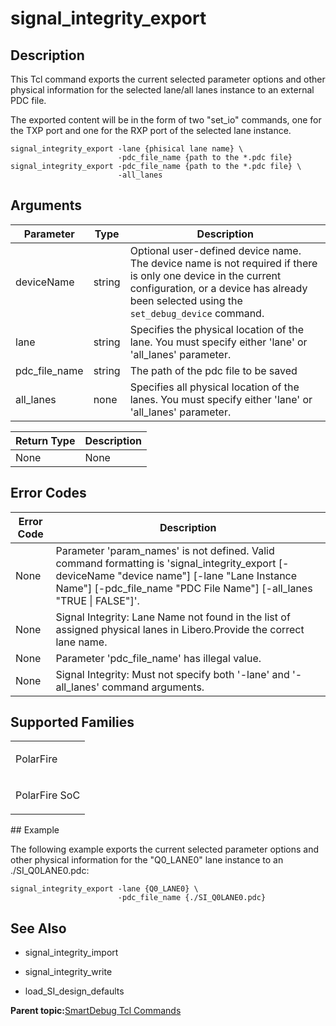 # signal\_integrity\_export

## Description

This Tcl command exports the current selected parameter options and other physical information for the selected lane/all lanes instance to an external PDC file.

The exported content will be in the form of two "set\_io" commands, one for the TXP port and one for the RXP port of the selected lane instance.

```
signal_integrity_export -lane {phisical lane name} \
                        -pdc_file_name {path to the *.pdc file}
signal_integrity_export -pdc_file_name {path to the *.pdc file} \ 
                        -all_lanes
```

## Arguments

|Parameter|Type|Description|
|---------|----|-----------|
|deviceName|string|Optional user-defined device name. The device name is not required if there is only one device in the current configuration, or a device has already been selected using the `set_debug_device` command.|
|lane|string|Specifies the physical location of the lane. ​You must specify either 'lane' or 'all\_lanes' parameter.|
|pdc\_file\_name|string|The path of the pdc file to be saved|
|all\_lanes|none|Specifies all physical location of the lanes. You must specify either 'lane' or 'all\_lanes' parameter.|

|Return Type|Description|
|-----------|-----------|
|None|None|

## Error Codes

|Error Code|Description|
|----------|-----------|
|None|Parameter 'param\_names' is not defined. Valid command formatting is 'signal\_integrity\_export \[-deviceName "device name"\] \[-lane "Lane Instance Name"\] \[-pdc\_file\_name "PDC File Name"\] \[-all\_lanes "TRUE \| FALSE"\]'.|
|None​|Signal Integrity: Lane Name not found in the list of assigned physical lanes in Libero.Provide the correct lane name.|
|None​|Parameter 'pdc\_file\_name' has illegal value.|
|None​|Signal Integrity: Must not specify both '-lane' and '-all\_lanes' command arguments.|

## Supported Families

<table id="GUID-FA9C349C-C3F0-4B5E-AF42-93F6F486281B"><tbody><tr><td>

PolarFire

</td></tr><tr><td>

PolarFire SoC

</td></tr></tbody>
</table>## Example

The following example exports the current selected parameter options and other physical information for the "Q0\_LANE0" lane instance to an ./SI\_Q0LANE0.pdc:

```
signal_integrity_export -lane {Q0_LANE0} \
                        -pdc_file_name {./SI_Q0LANE0.pdc}
```

## See Also

-   signal\_integrity\_import

-   signal\_integrity\_write

-   load\_SI\_design\_defaults


**Parent topic:**[SmartDebug Tcl Commands](GUID-5F0515FB-DC45-4C39-86E5-8B7DC659F010.md)

